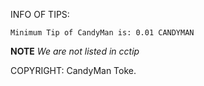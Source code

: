 INFO OF TIPS:
```
Minimum Tip of CandyMan is: 0.01 CANDYMAN
```
__NOTE__ *We are not listed in cctip*

COPYRIGHT: CandyMan Toke.
